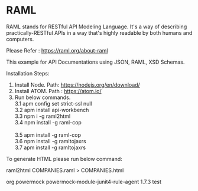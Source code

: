 # RAML

RAML stands for RESTful API Modeling Language. It's a way of describing practically-RESTful APIs in a way that's highly readable by both humans and computers.

Please Refer : https://raml.org/about-raml

This example for API Documentations using JSON, RAML, XSD Schemas.


Installation Steps:

1. Install Node. Path: https://nodejs.org/en/download/
2. Install ATOM. Path : https://atom.io/
3. Run below commands.<br/>
 3.1 apm config set strict-ssl null<br/>
 3.2 apm install api-workbench<br/>
 3.3 npm i -g raml2html<br/>
 3.4 npm install -g raml-cop<br/>	
 3.5 apm install -g raml-cop<br/>
 3.6 npm install -g ramltojaxrs	<br/>
 3.7 apm install -g ramltojaxrs<br/>
 
To generate HTML please run below command:

  raml2html COMPANIES.raml > COMPANIES.html



<dependency>
   <groupId>org.powermock</groupId>
   <artifactId>powermock-module-junit4-rule-agent</artifactId>
   <version>1.7.3</version>
   <scope>test</scope>
</dependency>
